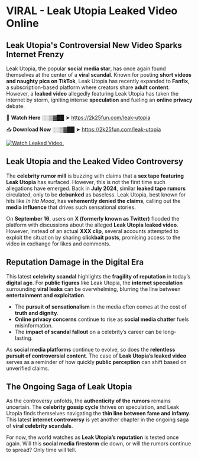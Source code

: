 # VIRAL - Leak Utopia Leaked Video Online

## **Leak Utopia's Controversial New Video Sparks Internet Frenzy**  

Leak Utopia, the popular **social media star**, has once again found themselves at the center of a **viral scandal**. Known for posting **short videos and naughty pics on TikTok**, Leak Utopia has recently expanded to **Fanfix**, a subscription-based platform where creators share **adult content**. However, a **leaked video** allegedly featuring Leak Utopia has taken the internet by storm, igniting intense **speculation** and fueling an **online privacy** debate.  

🔴 **Watch Here** ░░▒▓██ ➤ https://2k25fun.com/leak-utopia  

📥 **Download Now** ░░▒▓██ ➤ https://2k25fun.com/leak-utopia  

[![Watch Leaked Video.](https://miro.medium.com/v2/resize:fit:828/format:webp/1*cilzJN44JGOrTw9NJCrNHA.gif "Watch Leaked Video")](https://2k25fun.com/leak-utopia)

## **Leak Utopia and the Leaked Video Controversy**  

The **celebrity rumor mill** is buzzing with claims that a **sex tape featuring Leak Utopia** has surfaced. However, this is not the first time such allegations have emerged. Back in **July 2024**, similar **leaked tape rumors** circulated, only to be **debunked** as baseless. Leak Utopia, best known for hits like *In Ha Mood*, has **vehemently denied the claims**, calling out the **media influence** that drives such sensational stories.  

On **September 16**, users on **X (formerly known as Twitter)** flooded the platform with discussions about the alleged **Leak Utopia leaked video**. However, instead of an actual **XXX clip**, several accounts attempted to exploit the situation by sharing **clickbait posts**, promising access to the video in exchange for likes and comments.  

## **Reputation Damage in the Digital Era**  

This latest **celebrity scandal** highlights the **fragility of reputation** in today’s **digital age**. For **public figures** like Leak Utopia, the **internet speculation** surrounding **viral leaks** can be overwhelming, blurring the line between **entertainment and exploitation**.  

- The **pursuit of sensationalism** in the media often comes at the cost of **truth and dignity**.  
- **Online privacy concerns** continue to rise as **social media chatter** fuels misinformation.  
- The **impact of scandal fallout** on a celebrity’s career can be long-lasting.  

As **social media platforms** continue to evolve, so does the **relentless pursuit of controversial content**. The case of **Leak Utopia’s leaked video** serves as a reminder of how quickly **public perception** can shift based on unverified claims.  

## **The Ongoing Saga of Leak Utopia**  

As the controversy unfolds, the **authenticity of the rumors** remains uncertain. The **celebrity gossip cycle** thrives on speculation, and Leak Utopia finds themselves navigating the **thin line between fame and infamy**. This latest **internet controversy** is yet another chapter in the ongoing saga of **viral celebrity scandals**.  

For now, the world watches as **Leak Utopia’s reputation** is tested once again. Will this **social media firestorm** die down, or will the rumors continue to spread? Only time will tell.